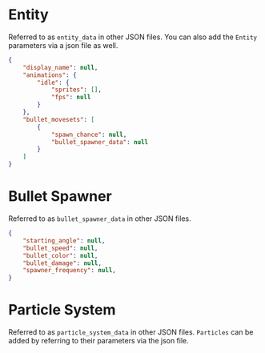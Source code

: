 # Entity
Referred to as `entity_data` in other JSON files.
You can also add the `Entity` parameters via a json file as well.
```json
{
    "display_name": null,
    "animations": {
        "idle": {
            "sprites": [],
            "fps": null
        }
    },
    "bullet_movesets": [
        {
            "spawn_chance": null,
            "bullet_spawner_data": null
        }
    ]
}
```
# Bullet Spawner
Referred to as `bullet_spawner_data` in other JSON files.
```json
{
    "starting_angle": null,
    "bullet_speed": null,
    "bullet_color": null,
    "bullet_damage": null,
    "spawner_frequency": null,
}
```
# Particle System
Referred to as `particle_system_data` in other JSON files.
`Particles` can be added by referring to their parameters via the json file.
